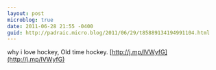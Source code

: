 ```yaml
---
layout: post
microblog: true
date: 2011-06-28 21:55 -0400
guid: http://padraic.micro.blog/2011/06/29/t85889134194991104.html
---
```

why i love hockey, Old time hockey. [http://j.mp/lVWyfG](http://j.mp/lVWyfG)
